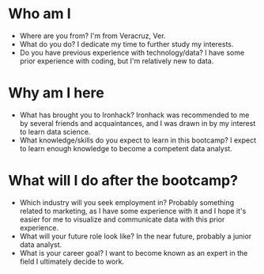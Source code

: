 # Who am I

* Where are you from?
I'm from Veracruz, Ver.
* What do you do?
I dedicate my time to further study my interests.
* Do you have previous experience with technology/data?
I have some prior experience with coding, but I'm relatively new to data.

# Why am I here

* What has brought you to Ironhack?
Ironhack was recommended to me by several friends and acquaintances, and I was drawn in by my interest to learn data science.
* What knowledge/skills do you expect to learn in this bootcamp?
I expect to learn enough knowledge to become a competent data analyst.

# What will I do after the bootcamp?

* Which industry will you seek employment in?
Probably something related to marketing, as I have some experience with it and I hope it's easier for me to visualize and communicate data with this prior experience.
* What will your future role look like?
In the near future, probably a junior data analyst.
* What is your career goal?
I want to become known as an expert in the field I ultimately decide to work.